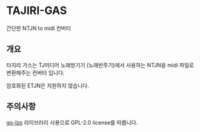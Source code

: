 # TAJIRI-GAS
간단한 NTJN to midi 컨버터
## 개요
타지리 가스는 TJ미디어 노래방기기 (노래반주기)에서 사용하는 NTJN을 midi 파일로 변환해주는 컨버터 입니다.

암호화된 ETJN은 지원하지 않습니다.

## 주의사항 
[go-lzo](https://github.com/rasky/go-lzo) 라이브러리 사용으로 GPL-2.0 license를 따릅니다.
